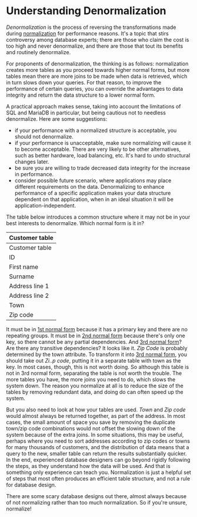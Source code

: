 
# Understanding Denormalization

*Denormalization* is the process of reversing the transformations made during [normalization](README.md) for performance reasons. It's a topic that stirs controversy among database experts; there are those who claim the cost is too high and never denormalize, and there are those that tout its benefits and routinely denormalize.


For proponents of denormalization, the thinking is as follows: normalization creates more tables as you proceed towards higher normal forms, but more tables mean there are more joins to be made when data is retrieved, which in turn slows down your queries. For that reason, to improve the performance of certain queries, you can override the advantages to data integrity and return the data structure to a lower normal form.


A practical approach makes sense, taking into account the limitations of SQL and MariaDB in particular, but being cautious not to needless denormalize. Here are some suggestions:


* if your performance with a normalized structure is acceptable, you should not denormalize.
* if your performance is unacceptable, make sure normalizing will cause it to become acceptable. There are very likely to be other alternatives, such as better hardware, load balancing, etc. It's hard to undo structural changes later.
* be sure you are willing to trade decreased data integrity for the increase in performance.
* consider possible future scenario, where applications may place different requirements on the data. Denormalizing to enhance performance of a specific application makes your data structure dependent on that application, when in an ideal situation it will be application-independent.


The table below introduces a common structure where it may not be in your best interests to denormalize. Which normal form is it in?



| Customer table |
| --- |
| Customer table |
| ID |
| First name |
| Surname |
| Address line 1 |
| Address line 2 |
| Town |
| Zip code |



It must be in [1st normal form](database-normalization-1st-normal-form.md) because it has a primary key and there are no repeating groups. It must be in [2nd normal form](database-normalization-2nd-normal-form.md) because there's only one key, so there cannot be any partial dependencies. And [3rd normal form](database-normalization-3rd-normal-form.md)? Are there any transitive dependencies? It looks like it. *Zip Code* is probably determined by the town attribute. To transform it into [3rd normal form](database-normalization-3rd-normal-form.md), you should take out *Zi..p code*, putting it in a separate table with town as the key. In most cases, though, this is not worth doing. So although this table is not in 3rd normal form, separating the table is not worth the trouble. The more tables you have, the more joins you need to do, which slows the system down. The reason you normalize at all is to reduce the size of the tables by removing redundant data, and doing do can often speed up the system.


But you also need to look at how your tables are used. *Town* and *Zip code* would almost always be returned together, as part of the address. In most cases, the small amount of space you save by removing the duplicate town/zip code combinations would not offset the slowing down of the system because of the extra joins. In some situations, this may be useful, perhaps where you need to sort addresses according to zip codes or towns for many thousands of customers, and the distribution of data means that a query to the new, smaller table can return the results substantially quicker. In the end, experienced database designers can go beyond rigidly following the steps, as they understand how the data will be used. And that is something only experience can teach you. Normalization is just a helpful set of steps that most often produces an efficient table structure, and not a rule for database design.


There are some scary database designs out there, almost always because of not normalizing rather than too much normalization. So if you're unsure, normalize!

